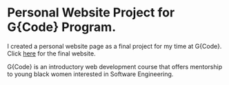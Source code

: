 # Personal Website Project for G{Code} Program.

I created a personal website page as a final project for my time at G{Code}. Click [here](https://charstegall.netlify.app/) for the final website.

G{Code} is an introductory web development course that offers mentorship to young black women interested in Software Engineering.
